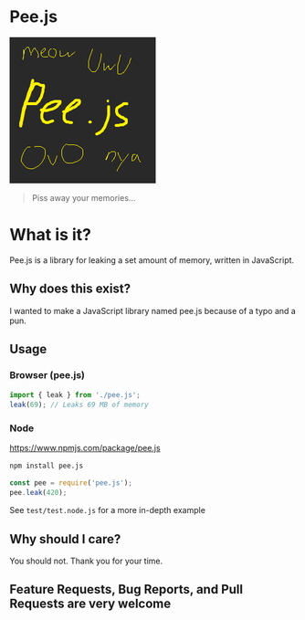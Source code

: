 # Pee.js
![Pee.js Logo](logo.png)
> Piss away your memories...

# What is it?
Pee.js is a library for leaking a set amount of memory, written in JavaScript.

## Why does this exist?
I wanted to make a JavaScript library named pee.js because of a typo and a pun.

## Usage

### Browser (pee.js)
```js
import { leak } from './pee.js';
leak(69); // Leaks 69 MB of memory
```

### Node
https://www.npmjs.com/package/pee.js
```console
npm install pee.js
```
```js
const pee = require('pee.js');
pee.leak(420);
```
See `test/test.node.js` for a more in-depth example

## Why should I care?
You should not. Thank you for your time.

## Feature Requests, Bug Reports, and Pull Requests are very welcome